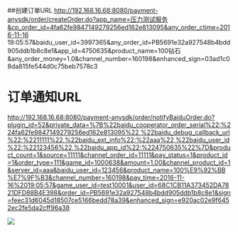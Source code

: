 ##创建订单URL
http://192.168.16.68:8080/payment-anysdk/order/createOrder.do?app_name=压力测试服务&cp_order_id=4fa62fe9847149279256ed162e813095&any_order_ctime=2016-11-16 19:05:57&baidu_user_id=3997365&any_order_id=PB5691e32a927548b4bdd905ddb1b8c8e1&app_id=4750635&product_name=100钻石&any_order_money=1.0&channel_number=160198&enhanced_sign=03ad1c08da815fe544d0c75beb7578c3

# 订单通知URL
http://192.168.16.68:8080/payment-anysdk/order/notifyBaiduOrder.do?plugin_id=52&private_data=%7B%22baidu_cooperator_order_serial%22:%224fa62fe9847149279256ed162e813095%22,%22baidu_debug_callback_url%22:%2211111%22,%22baidu_ext_info%22:%22aaa%22,%22baidu_user_id%22:%22123456%22,%22baidu_app_id%22:%224750635%22%7D&product_count=1&source=11111&channel_order_id=11111&pay_status=1&product_id=1&order_type=111&game_id=1000638&amount=1.00&channel_product_id=1&server_id=aaa&baidu_user_id=123456&product_name=100%E9%92%BB%E7%9F%B3&channel_number=160198&pay_time=2016-11-16%2019:05:57&game_user_id=test10001&user_id=68C1CB11A373452DA7821DFD88B4E398&order_id=PB5691e32a927548b4bdd905ddb1b8c8e1&sign=feec31d6045d18507ce5166bedd78a39&enhanced_sign=e920ac02e9f6452ec2fe5da2cff96a38

![](media/14842240703110/14842256377012.jpg)


